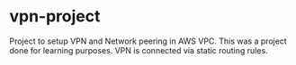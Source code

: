 # vpn-project
Project to setup VPN and Network peering in AWS VPC. This was a project done for learning purposes. VPN is connected via static routing rules.
